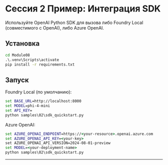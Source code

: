 <!--
CO_OP_TRANSLATOR_METADATA:
{
  "original_hash": "bf711f77cca7c5500e22ff5c032016f1",
  "translation_date": "2025-09-22T14:26:27+00:00",
  "source_file": "Module08/samples/02/README.md",
  "language_code": "ru"
}
-->
# Сессия 2 Пример: Интеграция SDK

Используйте OpenAI Python SDK для вызова либо Foundry Local (совместимого с OpenAI), либо Azure OpenAI.

## Установка
```cmd
cd Module08
.\.venv\Scripts\activate
pip install -r requirements.txt
```

## Запуск
Foundry Local (по умолчанию):
```cmd
set BASE_URL=http://localhost:8000
set MODEL=phi-4-mini
set API_KEY=
python samples\02\sdk_quickstart.py
```

Azure OpenAI:
```cmd
set AZURE_OPENAI_ENDPOINT=https://<your-resource>.openai.azure.com
set AZURE_OPENAI_API_KEY=<your-key>
set AZURE_OPENAI_API_VERSION=2024-08-01-preview
set MODEL=<your-deployment-name>
python samples\02\sdk_quickstart.py
```

---

